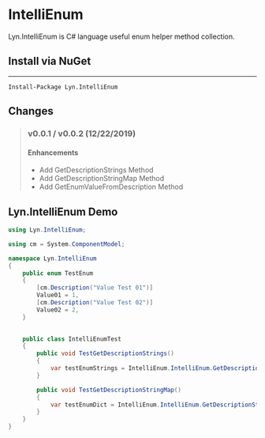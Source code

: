 # IntelliEnum
Lyn.IntelliEnum is C# language useful enum helper method collection.

## Install via NuGet 
------------------
    Install-Package Lyn.IntelliEnum

## Changes
> ### v0.0.1 / v0.0.2 (12/22/2019)
> #### Enhancements
> - Add GetDescriptionStrings Method
> - Add GetDescriptionStringMap Method
> - Add GetEnumValueFromDescription Method


## Lyn.IntelliEnum Demo
```C#
using Lyn.IntelliEnum;

using cm = System.ComponentModel;

namespace Lyn.IntelliEnum
{
    public enum TestEnum
    {
        [cm.Description("Value Test 01")]
        Value01 = 1,
        [cm.Description("Value Test 02")]
        Value02 = 2,
    }

 
    public class IntelliEnumTest
    {
        public void TestGetDescriptionStrings()
        {
            var testEnumStrings = IntelliEnum.IntelliEnum.GetDescriptionStrings<TestEnum>();
        }

        public void TestGetDescriptionStringMap()
        {
            var testEnumDict = IntelliEnum.IntelliEnum.GetDescriptionStringMap<TestEnum>();
        }
    }
}
```
